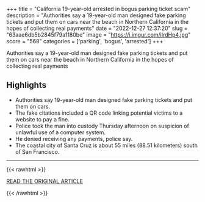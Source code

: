 +++
title = "California 19-year-old arrested in bogus parking ticket scam"
description = "Authorities say a 19-year-old man designed fake parking tickets and put them on cars near the beach in Northern California in the hopes of collecting real payments"
date = "2022-12-27 12:37:20"
slug = "63aae6db5b2845f79a1180be"
image = "https://i.imgur.com/iIrdHp4.jpg"
score = "568"
categories = ['parking', 'bogus', 'arrested']
+++

Authorities say a 19-year-old man designed fake parking tickets and put them on cars near the beach in Northern California in the hopes of collecting real payments

## Highlights

- Authorities say 19-year-old man designed fake parking tickets and put them on cars.
- The fake citations included a QR code linking potential victims to a website to pay a fine.
- Police took the man into custody Thursday afternoon on suspicion of unlawful use of a computer system.
- He denied receiving any payments, police say.
- The coastal city of Santa Cruz is about 55 miles (88.51 kilometers) south of San Francisco.

---

{{< rawhtml >}}
  <p class="article-category">
    <a target="_blank" href="https://abcnews.go.com/Technology/wireStory/california-19-year-arrested-bogus-parking-ticket-scam-95812688">READ THE ORIGINAL ARTICLE</a>
  </p>
{{< /rawhtml >}}
